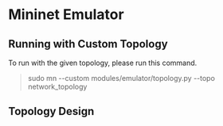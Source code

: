 # Mininet Emulator

## Running with Custom Topology

To run with the given topology, please run this command.
> sudo mn --custom modules/emulator/topology.py --topo network_topology

## Topology Design